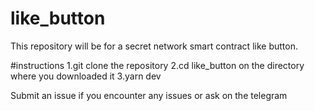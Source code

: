 # like_button

This repository will be for a secret network smart contract like button.

#instructions
1.git clone the repository
2.cd like_button on the directory where you downloaded it
3.yarn dev

Submit an issue if you encounter any issues or ask on the telegram

